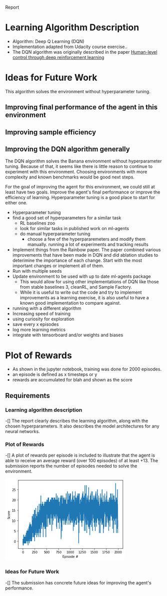 Report

# Learning Algorithm Description
* Algorithm: Deep Q Learning (DQN)
* Implementation adapted from Udacity course exercise..
* The DQN algorithm was originally described in the paper [Human-level control through deep reinforcement
learning](https://storage.googleapis.com/deepmind-media/dqn/DQNNaturePaper.pdf)




# Ideas for Future Work
This algorithm solves the environment without hyperparameter tuning.  

## Improving final performance of the agent in this environment

## Improving sample efficiency

## Improving the DQN algorithm generally
The DQN algorithm solves the Banana environment without hyperparameter tuning.  Because of that, it seems like there is little reason to continue to experiment with this environment.  Choosing environments with more complexity and known benchmarks would be good next steps.  

For the goal of improving the agent for this environment, we could still at least have two goals.  Improve the agent's final performance or improve the efficiency of learning.  Hyperparameter tuning is a good place to start for either one.  




  * Hyperparameter tuning
  * find a good set of hyperparameters for a similar task
    * RL baselines zoo
    * look for similar tasks in published work on ml-agents
    * do manual hyperparameter tuning
        * choose a few of the hyperpararemeters and modify them manually.  running a lot of experiments and tracking results 
  * Implement things from the Rainbow paper.  The paper combined various improvements that have been made in DQN and did ablation studies to deterimine the importance of each change.  Start with the most important changes or implement all of them.  
  * Run with multiple seeds
  * Update environment to be used with up to date ml-agents package
    * This would allow for using other implementations of DQN like those from stable baselines 3, cleanRL, and Sample Factory.  
    * While it is useful to write out the code and try to implement improvements as a learning exercise, it is also useful to have a known good implementation to compare against. 
  * running with a different algorithm
  * Increasing speed of training
  * using curiosity for exploration
  * save every x episodes
  * log more learning metrics
  * integrate with tensorboard and/or weights and biases

# Plot of Rewards
* As shown in the jupyter notebook, training was done for 2000 episodes.  
* an episode is defined as x timesteps or y
* rewards are accumulated for blah and shown as the score

## Requirements

### Learning algorithm description
-[] The report clearly describes the learning algorithm, along with the chosen hyperparameters. It also describes the model architectures for any neural networks.

### Plot of Rewards

-[] A plot of rewards per episode is included to illustrate that the agent is able to receive an average reward (over 100 episodes) of at least +13. The submission reports the number of episodes needed to solve the environment.

![Episode rewards](2000_episode_rewards_plot.png "Episode rewards")


### Ideas for Future Work

-[] The submission has concrete future ideas for improving the agent's performance.